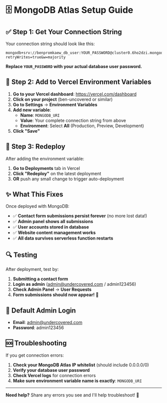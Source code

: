 # 🗄️ MongoDB Atlas Setup Guide

## ✅ Step 1: Get Your Connection String

Your connection string should look like this:
```
mongodb+srv://benpromkaew_db_user:YOUR_PASSWORD@cluster0.6ho2dzi.mongodb.net/undercovered?retryWrites=true&w=majority
```

**Replace `YOUR_PASSWORD` with your actual database user password.**

## 🚀 Step 2: Add to Vercel Environment Variables

1. **Go to your Vercel dashboard**: https://vercel.com/dashboard
2. **Click on your project** (ben-uncovered or similar)
3. **Go to Settings** → **Environment Variables**
4. **Add new variable**:
   - **Name**: `MONGODB_URI`
   - **Value**: Your complete connection string from above
   - **Environment**: Select **All** (Production, Preview, Development)
5. **Click "Save"**

## 🔧 Step 3: Redeploy

After adding the environment variable:
1. **Go to Deployments** tab in Vercel
2. **Click "Redeploy"** on the latest deployment
3. **OR** push any small change to trigger auto-deployment

## ✨ What This Fixes

Once deployed with MongoDB:
- ✅ **Contact form submissions persist forever** (no more lost data!)
- ✅ **Admin panel shows all submissions**
- ✅ **User accounts stored in database**
- ✅ **Website content management works**
- ✅ **All data survives serverless function restarts**

## 🔍 Testing

After deployment, test by:
1. **Submitting a contact form**
2. **Login as admin** (admin@undercovered.com / admin123456)
3. **Check Admin Panel** → **User Requests**
4. **Form submissions should now appear!** 🎉

## 📧 Default Admin Login

- **Email**: admin@undercovered.com
- **Password**: admin123456

## 🆘 Troubleshooting

If you get connection errors:
1. **Check your MongoDB Atlas IP whitelist** (should include 0.0.0.0/0)
2. **Verify your database user password**
3. **Check Vercel logs** for connection errors
4. **Make sure environment variable name is exactly**: `MONGODB_URI`

---

**Need help?** Share any errors you see and I'll help troubleshoot! 🚀
